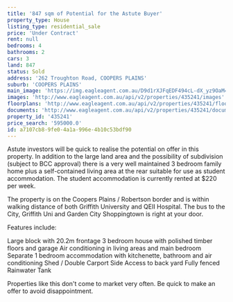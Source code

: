 ```yaml
---
title: '847 sqm of Potential for the Astute Buyer'
property_type: House
listing_type: residential_sale
price: 'Under Contract'
rent: null
bedrooms: 4
bathrooms: 2
cars: 3
land: 847
status: Sold
address: '262 Troughton Road, COOPERS PLAINS'
suburb: 'COOPERS PLAINS'
main_image: 'https://img.eagleagent.com.au/D9d1rXJFqEDF494cL-dX_yz9OaM=/1280x854/smart/https://s3-us-west-2.amazonaws.com/eagleagent-orig/images/6822111/117037179-image-M.jpg'
images: 'http://www.eagleagent.com.au/api/v2/properties/435241/images'
floorplans: 'http://www.eagleagent.com.au/api/v2/properties/435241/floorplans'
documents: 'http://www.eagleagent.com.au/api/v2/properties/435241/documents'
property_id: '435241'
price_search: '595000.0'
id: a7107cb8-9fe0-4a1a-996e-4b10c53bdf90
---
```

Astute investors will be quick to realise the potential on offer in this property. In addition to the large land area and the possibility of subdivision (subject to BCC approval) there is a very well maintained 3 bedroom family home plus a self-contained living area at the rear suitable for use as student accommodation. The student accommodation is currently rented at $220 per week.

The property is on the Coopers Plains / Robertson border and is within walking distance of both Griffith University and QEII Hospital. The bus to the City, Griffith Uni and Garden City Shoppingtown is right at your door.

Features include:

Large block with 20.2m frontage
3 bedroom house with polished timber floors and garage
Air conditioning in living areas and main bedroom
Separate 1 bedroom accommodation with kitchenette, bathroom and air conditioning
Shed / Double Carport
Side Access to back yard
Fully fenced
Rainwater Tank

Properties like this don't come to market very often. Be quick to make an offer to avoid disappointment.